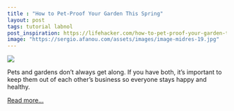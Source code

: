 ```yaml
---
title : "How to Pet-Proof Your Garden This Spring"
layout: post
tags: tutorial labnol
post_inspiration: https://lifehacker.com/how-to-pet-proof-your-garden-this-spring-1846646911
image: "https://sergio.afanou.com/assets/images/image-midres-19.jpg"
---
```


<img src="https://i.kinja-img.com/gawker-media/image/upload/s--t78AoGvg--/c_fit,fl_progressive,q_80,w_636/kx5ceopcofl73yevujsw.jpg" /><p>Pets and gardens don’t always get along. If you have both, it’s important to keep them out of each other’s business so everyone stays happy and healthy.</p><p><a href="https://lifehacker.com/how-to-pet-proof-your-garden-this-spring-1846646911">Read more...</a></p>